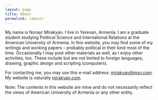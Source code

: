 ```yaml
---
layout: page
title: About
permalink: /about/
---
```


<div itemscope itemtype="http://schema.org/Person">
<p>My name is <span itemprop="name">Norayr Mirakyan</span>. I live in <span itemprop="address" itemscope itemtype="http://schema.org/PostalAddress"><span itemprop="addressLocality">Yerevan</span>, <span itemprop="addressCountry">Armenia</span></span>. I am a <span itemprop="jobTitle">graduate student</span> studying Political Science and International Relations at the <span itemprop="affiliation">American University of Armenia</span>. In this website, you may find some of my writings and working papers – probably political in their kind most of the time. Occasionally I may post other materials as well, as I enjoy other activities, too. These include but are not limited to foreign languages, drawing, graphic design and scripting (computers).</p>
<p>For contacting me, you may use this e-mail address: <a href="mailto:mirakyan@msn.com" itemprop="email">mirakyan@msn.com</a>.<br />My website is naturally <a href="http://mirakyan.com" itemprop="url">mirakyan.com</a>.</p>
<p>Note: The contents in this website are mine and do not necessarily reflect the views of American University of Armenia or any other entity.</p>
</div>
